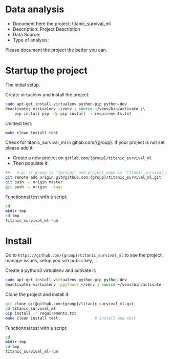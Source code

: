 # Data analysis
- Document here the project: titanic_survival_ml
- Description: Project Description
- Data Source:
- Type of analysis:

Please document the project the better you can.

# Startup the project

The initial setup.

Create virtualenv and install the project:
```bash
sudo apt-get install virtualenv python-pip python-dev
deactivate; virtualenv ~/venv ; source ~/venv/bin/activate ;\
    pip install pip -U; pip install -r requirements.txt
```

Unittest test:
```bash
make clean install test
```

Check for titanic_survival_ml in gitlab.com/{group}.
If your project is not set please add it:

- Create a new project on `gitlab.com/{group}/titanic_survival_ml`
- Then populate it:

```bash
##   e.g. if group is "{group}" and project_name is "titanic_survival_ml"
git remote add origin git@github.com:{group}/titanic_survival_ml.git
git push -u origin master
git push -u origin --tags
```

Functionnal test with a script:

```bash
cd
mkdir tmp
cd tmp
titanic_survival_ml-run
```

# Install

Go to `https://github.com/{group}/titanic_survival_ml` to see the project, manage issues,
setup you ssh public key, ...

Create a python3 virtualenv and activate it:

```bash
sudo apt-get install virtualenv python-pip python-dev
deactivate; virtualenv -ppython3 ~/venv ; source ~/venv/bin/activate
```

Clone the project and install it:

```bash
git clone git@github.com:{group}/titanic_survival_ml.git
cd titanic_survival_ml
pip install -r requirements.txt
make clean install test                # install and test
```
Functionnal test with a script:

```bash
cd
mkdir tmp
cd tmp
titanic_survival_ml-run
```
